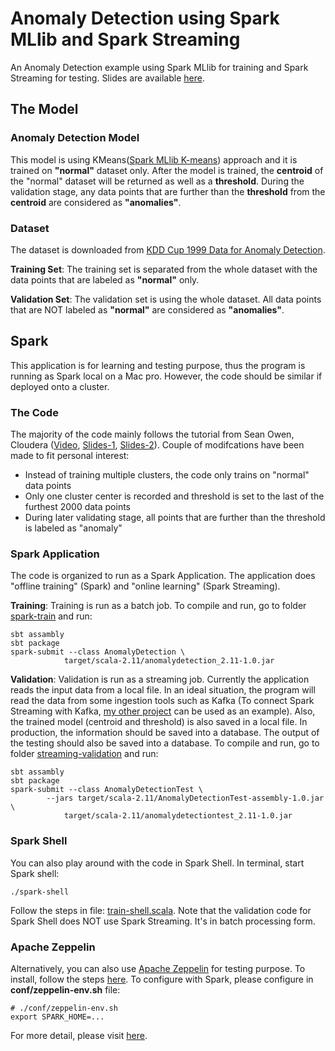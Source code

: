 # Anomaly Detection using Spark MLlib and Spark Streaming
An Anomaly Detection example using Spark MLlib for training and Spark Streaming for testing. Slides are available <a href="http://www.slideshare.net/KeiraZhou2/anomaly-detection-using-spark-mllib-and-spark-streaming" target="_blank">here</a>.

## The Model

### Anomaly Detection Model
This model is using KMeans(<a href="http://spark.apache.org/docs/latest/mllib-clustering.html#k-means" target="_blank">Spark MLlib K-means</a>) approach and it is trained on **"normal"** dataset only. After the model is trained, the **centroid** of the "normal" dataset will be returned as well as a **threshold**. During the validation stage, any data points that are further than the **threshold** from the **centroid** are considered as **"anomalies"**.

### Dataset
The dataset is downloaded from <a href= "http://kdd.ics.uci.edu/databases/kddcup99/kddcup99.html" target="_blank">KDD Cup 1999 Data for Anomaly Detection</a>.

**Training Set**: The training set is separated from the whole dataset with the data points that are labeled as **"normal"** only.

**Validation Set**: The validation set is using the whole dataset. All data points that are NOT labeled as **"normal"** are considered as **"anomalies"**.


## Spark
This application is for learning and testing purpose, thus the program is running as Spark local on a Mac pro. However, the code should be similar if deployed onto a cluster. 

### The Code
The majority of the code mainly follows the tutorial from Sean Owen, Cloudera (<a href= "https://www.youtube.com/watch?v=TC5cKYBZAeI" target="_blank">Video</a>, <a href= "http://www.slideshare.net/CIGTR/anomaly-detection-with-apache-spark" target="_blank">Slides-1</a>, <a href= "http://www.slideshare.net/cloudera/anomaly-detection-with-apache-spark-2" target="_blank">Slides-2</a>). Couple of modifcations have been made to fit personal interest:

- Instead of training multiple clusters, the code only trains on "normal" data points
- Only one cluster center is recorded and threshold is set to the last of the furthest 2000 data points
- During later validating stage, all points that are further than the threshold is labeled as "anomaly"

	
### Spark Application
The code is organized to run as a Spark Application. The application does "offline training" (Spark) and "online learning" (Spark Streaming).

**Training**: Training is run as a batch job. To compile and run, go to folder <a href= "https://github.com/keiraqz/anomaly-detection/tree/master/spark-train" target="_blank">spark-train</a> and run:

	sbt assambly
	sbt package
	spark-submit --class AnomalyDetection \
				target/scala-2.11/anomalydetection_2.11-1.0.jar

	
**Validation**: Validation is run as a streaming job. Currently the application reads the input data from a local file. In an ideal situation, the program will read the data from some ingestion tools such as Kafka (To connect Spark Streaming with Kafka, <a href= "https://github.com/keiraqz/artmosphere/blob/master/spark_streaming/src/main/scala/art_data.scala" target="_blank">my other project</a> can be used as an example). Also, the trained model (centroid and threshold) is also saved in a local file. In production, the information should be saved into a database. The output of the testing should also be saved into a database. To compile and run, go to folder <a href= "https://github.com/keiraqz/anomaly-detection/tree/master/streaming-validation" target="_blank">streaming-validation</a> and run:

	sbt assambly
	sbt package
	spark-submit --class AnomalyDetectionTest \
		 	--jars target/scala-2.11/AnomalyDetectionTest-assembly-1.0.jar \
		 		target/scala-2.11/anomalydetectiontest_2.11-1.0.jar



### Spark Shell
You can also play around with the code in Spark Shell. In terminal, start Spark shell:
	
	./spark-shell

Follow the steps in file: <a href= "https://github.com/keiraqz/anomaly-detection/blob/master/AnomalyDetection-shell.scala" target="_blank">train-shell.scala</a>. Note that the validation code for Spark Shell does NOT use Spark Streaming. It's in batch processing form.


### Apache Zeppelin

Alternatively, you can also use <a href= "http://zeppelin-project.org/" target="_blank">Apache Zeppelin</a> for testing purpose. To install, follow the steps <a href= "http://zeppelin-project.org/docs/install/install.html" target="_blank">here</a>. To configure with Spark, please configure in **conf/zeppelin-env.sh** file:
	
	# ./conf/zeppelin-env.sh
	export SPARK_HOME=...

For more detail, please visit <a href= "https://github.com/apache/incubator-zeppelin" target="_blank">here</a>.
